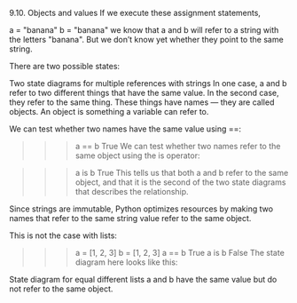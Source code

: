 9.10. Objects and values
If we execute these assignment statements,

a = "banana"
b = "banana"
we know that a and b will refer to a string with the letters "banana". But we don’t know yet whether they point to the same string.

There are two possible states:

Two state diagrams for multiple references with strings
In one case, a and b refer to two different things that have the same value. In the second case, they refer to the same thing. These things have names — they are called objects. An object is something a variable can refer to.

We can test whether two names have the same value using ==:

>>> a == b
True
We can test whether two names refer to the same object using the is operator:

>>> a is b
True
This tells us that both a and b refer to the same object, and that it is the second of the two state diagrams that describes the relationship.

Since strings are immutable, Python optimizes resources by making two names that refer to the same string value refer to the same object.

This is not the case with lists:

>>> a = [1, 2, 3]
>>> b = [1, 2, 3]
>>> a == b
True
>>> a is b
False
The state diagram here looks like this:

State diagram for equal different lists
a and b have the same value but do not refer to the same object.
